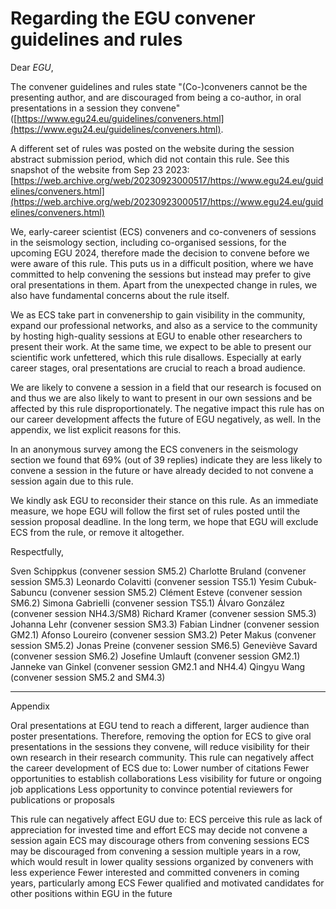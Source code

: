# Regarding the EGU convener guidelines and rules

Dear *EGU*,

The convener guidelines and rules state "(Co-)conveners cannot be the presenting author, and are discouraged from being a co-author, in oral presentations in a session they convene" ([https://www.egu24.eu/guidelines/conveners.html](https://www.egu24.eu/guidelines/conveners.html).

A different set of rules was posted on the website during the session abstract submission period, which did not contain this rule. See this snapshot of the website from Sep 23 2023:
[https://web.archive.org/web/20230923000517/https://www.egu24.eu/guidelines/conveners.html](https://web.archive.org/web/20230923000517/https://www.egu24.eu/guidelines/conveners.html)

We, early-career scientist (ECS) conveners and co-conveners of sessions in the seismology section, including co-organised sessions, for the upcoming EGU 2024, therefore made the decision to convene before we were aware of this rule. This puts us in a difficult position, where we have committed to help convening the sessions but instead may prefer to give oral presentations in them. Apart from the unexpected change in rules, we also have fundamental concerns about the rule itself.

We as ECS take part in convenership to gain visibility in the community, expand our professional networks, and also as a service to the community by hosting high-quality sessions at EGU to enable other researchers to present their work. At the same time, we expect to be able to present our scientific work unfettered, which this rule disallows. Especially at early career stages, oral presentations are crucial to reach a broad audience.

We are likely to convene a session in a field that our research is focused on and thus we are also likely to want to present in our own sessions and be affected by this rule disproportionately. The negative impact this rule has on our career development affects the future of EGU negatively, as well. In the appendix, we list explicit reasons for this.

In an anonymous survey among the ECS conveners in the seismology section we found that 69% (out of 39 replies) indicate they are less likely to convene a session in the future or have already decided to not convene a session again due to this rule.

We kindly ask EGU to reconsider their stance on this rule. As an immediate measure, we hope EGU will follow the first set of rules posted until the session proposal deadline. In the long term, we hope that EGU will exclude ECS from the rule, or remove it altogether.

Respectfully,

Sven Schippkus (convener session SM5.2)
Charlotte Bruland (convener session SM5.3)
Leonardo Colavitti (convener session TS5.1)
Yesim Cubuk-Sabuncu (convener session SM5.2)
Clément Esteve (convener session SM6.2)
Simona Gabrielli (convener session TS5.1)
Álvaro González (convener session NH4.3/SM8)
Richard Kramer (convener session SM5.3)
Johanna Lehr (convener session SM3.3)
Fabian Lindner (convener session GM2.1)
Afonso Loureiro (convener session SM3.2)
Peter Makus (convener session SM5.2)
Jonas Preine (convener session SM6.5)
Geneviève Savard (convener session SM6.2)
Josefine Umlauft (convener session GM2.1)
Janneke van Ginkel (convener session GM2.1 and NH4.4)
Qingyu Wang (convener session SM5.2 and SM4.3)

---

Appendix
	 	 	 	
Oral presentations at EGU tend to reach a different, larger audience than poster presentations. Therefore, removing the option for ECS to give oral presentations in the sessions they convene, will reduce visibility for their own research in their research community.
This rule can negatively affect the career development of ECS due to:
Lower number of citations
Fewer opportunities to establish collaborations
Less visibility for future or ongoing job applications
Less opportunity to convince potential reviewers for publications or proposals

This rule can negatively affect EGU due to:
ECS perceive this rule as lack of appreciation for invested time and effort
ECS may decide not convene a session again
ECS may discourage others from convening sessions
ECS may be discouraged from convening a session multiple years in a row, which would result in lower quality sessions organized by conveners with less experience
Fewer interested and committed conveners in coming years, particularly among ECS
Fewer qualified and motivated candidates for other positions within EGU in the future

